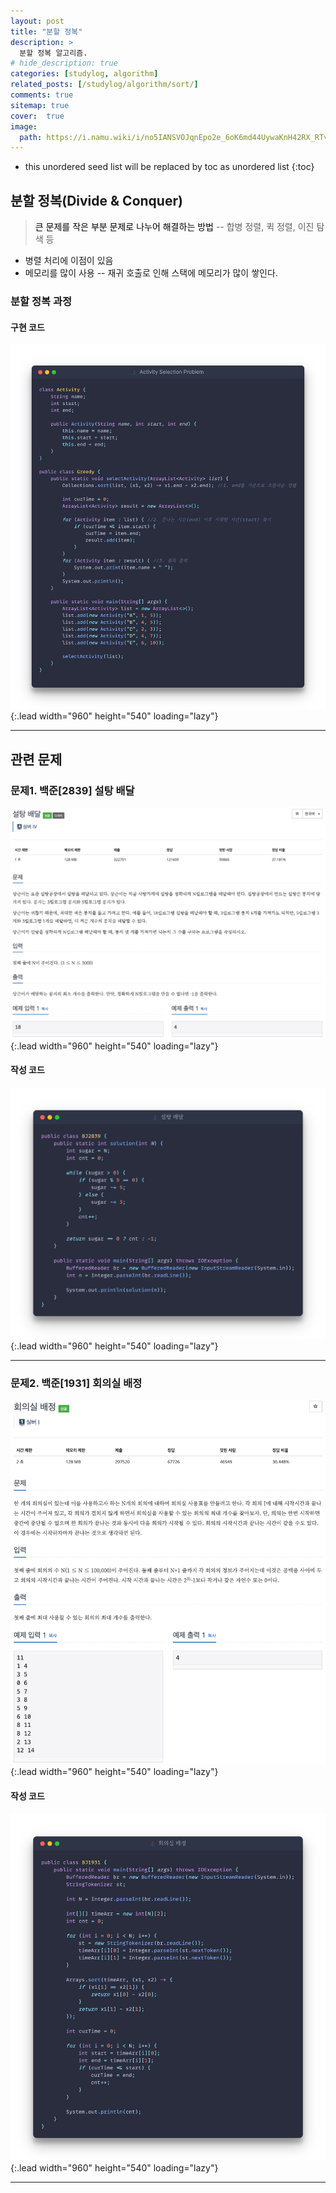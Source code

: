 ```yaml
---
layout: post
title: "분할 정복"
description: >
  분할 정복 알고리즘.
# hide_description: true
categories: [studylog, algorithm]
related_posts: [/studylog/algorithm/sort/]
comments: true
sitemap: true
cover:  true
image: 
  path: https://i.namu.wiki/i/no5IANSVOJqnEpo2e_6oK6md44UywaKnH42RX_RTvfDQXDnrobBR6bADaM4gI_gQJLDT6S5W4bzE8KIH-6m9nZnpJpekSgxf4cuRkWmEedrdCypD3QrJeQEW445RMkz2gVz9uGpRNB90GD2Cv4CCKg.webp
---
```


* this unordered seed list will be replaced by toc as unordered list 
{:toc}

## 분할 정복(Divide & Conquer)
> <font color="black">큰 문제를 작은 부분 문제로 나누어 해결하는 방법</font>
-- 합병 정렬, 퀵 정렬, 이진 탐색 등

- 병렬 처리에 이점이 있음
- 메모리를 많이 사용 
-- 재귀 호출로 인해 스택에 메모리가 많이 쌓인다.
 
### 분할 정복 과정

#### 구현 코드
![image](/assets/study/algorithm/greedy/greedyEx.png){:.lead width="960" height="540" loading="lazy"}
<hr>

## 관련 문제
### 문제1. 백준[2839] 설탕 배달
![image](/assets/study/algorithm/greedy/bj2839a.png){:.lead width="960" height="540" loading="lazy"}

#### 작성 코드
![image](/assets/study/algorithm/greedy/bj2839b.png){:.lead width="960" height="540" loading="lazy"}
<hr>

### 문제2. 백준[1931] 회의실 배정
![image](/assets/study/algorithm/greedy/bj1931a.png){:.lead width="960" height="540" loading="lazy"}

#### 작성 코드
![image](/assets/study/algorithm/greedy/bj1931b.png){:.lead width="960" height="540" loading="lazy"}
<hr>
